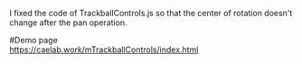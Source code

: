 I fixed the code of TrackballControls.js so that the center of rotation doesn't change after the pan operation.  

#Demo page  
https://caelab.work/mTrackballControls/index.html
